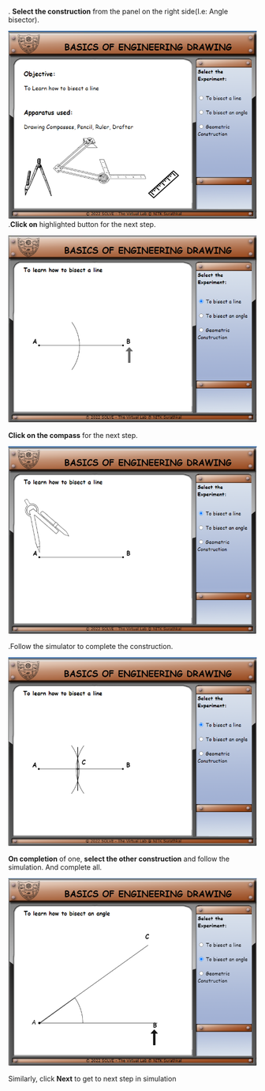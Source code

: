   . **Select the construction** from the panel on the right side(I.e: Angle
    bisector).

![](images/proc1.PNG)
  .**Click on** highlighted button for the next step.

![](images/proc2.PNG)

  **Click on the compass** for the next step.

![](images/proc3.PNG)

  .Follow the simulator to complete the construction.

![](images/proc4.png)

  **On completion** of one, **select the other construction** and follow the
    simulation. And complete all.

![](images/proc5.PNG)

Similarly, click **Next** to get to next step in simulation

